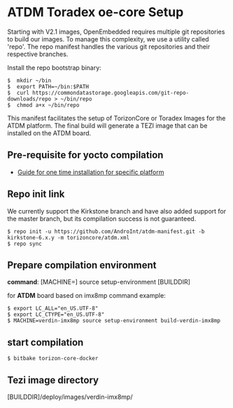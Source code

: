 # ATDM Toradex oe-core Setup

Starting with V2.1 images, OpenEmbedded requires multiple git repositories to build our images. To manage this complexity, we use a utility called 'repo'. The repo manifest handles the various git repositories and their respective branches.

Install the repo bootstrap binary: <br/>

```
$  mkdir ~/bin
$  export PATH=~/bin:$PATH
$  curl https://commondatastorage.googleapis.com/git-repo-downloads/repo > ~/bin/repo
$  chmod a+x ~/bin/repo
```

This manifest facilitates the setup of TorizonCore or Toradex Images for the ATDM platform. The final build will generate a TEZI image that can be installed on the ATDM board.

## Pre-requisite for yocto compilation

- [Guide for one time installation for specific platform](https://docs.yoctoproject.org/ref-manual/system-requirements.html#required-packages-for-the-build-host)

## Repo init link

We currently support the Kirkstone branch and have also added support for the master branch, but its compilation success is not guaranteed.

```
$ repo init -u https://github.com/AndroInt/atdm-manifest.git -b kirkstone-6.x.y -m torizoncore/atdm.xml
$ repo sync
```

## Prepare compilation environment

**command**: [MACHINE=<MACHINE>] source setup-environment [BUILDDIR]

for **ATDM** board based on imx8mp command example:<br/>
```
$ export LC_ALL="en_US.UTF-8"
$ export LC_CTYPE="en_US.UTF-8"
$ MACHINE=verdin-imx8mp source setup-environment build-verdin-imx8mp
```

## start compilation

```
$ bitbake torizon-core-docker
```

## Tezi image directory

[BUILDDIR]/deploy/images/verdin-imx8mp/ <br/>

